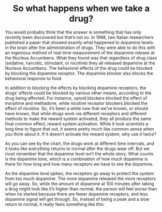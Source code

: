 <center><h1>So what happens when we take a drug?</h1></center>

You would probably think that the answer is something that has only recently been discovered but that’s not so. In 1988, two Italian researchers  published a paper that showed exactly what happened to dopamine levels in the brain after the administration of drugs. They were able to do this with an ingenious method of real-time measurement of the dopamine release at the Nucleus Accumbens. What they found was that regardless of drug class (sedative, narcotic, stimulant, or nicotine) they all released dopamine at the Nucleus Accumbens. The behavioral effects of the drug could be blocked by blocking the dopamine receptor. The dopamine blocker also blocks the behavioral response to food.

In addition to blocking the effects by blocking dopamine receptors, the drugs’ effects could be blocked by various other means, according to the drug being affected. For instance, opioid blockers blocked the effect of morphine and methadone, while nicotine receptor blockers blocked the effect of nicotine. So, it’s been a while now that we’ve known, or should have known, that while drugs work via different receptors and different methods to make the reward system activated, they all produce the same final common effect, reward system activation. While it took scientists a long time to figure that out, it seems pretty much like common sense when you think about it. If it doesn’t activate the reward system, why use it twice?



As you can see by the chart, the drugs work at different time intervals, and it looks like everything returns to normal after the drugs wear off. But we must remember that the dopamine level isn’t the whole story. What counts is the dopamine tone, which is a combination of how much dopamine is there for how long and how many receptors we have to see the dopamine.

As the dopamine level spikes, the receptors go away to protect the system from too much dopamine. The more dopamine released the more receptors will go away. So, while the amount of dopamine at 100 minutes after taking a drug might look like it’s higher than normal, the person will feel worse than when he started because there are fewer dopamine receptors, and less dopamine signal will get through. So, instead of being a peak and a slow return to normal, it really feels something like this:
